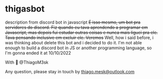 # thigasbot
description from discord bot in javascript
~~É isso mesmo, um bot pra servidores do discord. Fiz quando eu tava aprendendo a programar em Javascript, mas depois fui estudar outras coisas e nunca mais liguei pra ele. Tava pensando
inclusive em excluir ele. Veremos~~
Well, how i said before, i was thinking about delete this bot and i decided to do it. 
I'm not able enough to build a discord bot in JS or another programming language, so I'm gonna ended it at 10/10/2022

With 🖤 @ThiagoM3sk 

Any question, please stay in touch by thiago.mesk@outlook.com
